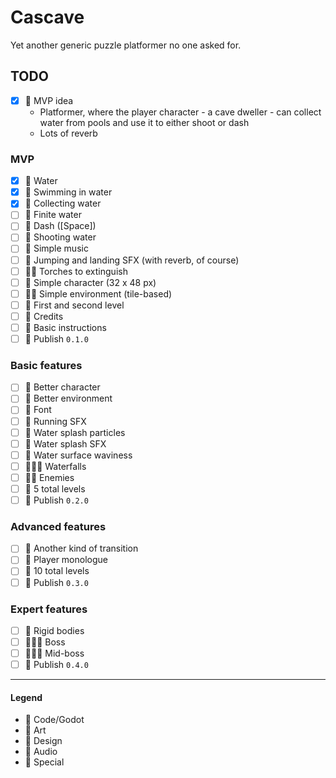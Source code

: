 # Cascave

Yet another generic puzzle platformer no one asked for.

## TODO

- [x] 💚 MVP idea
    - Platformer, where the player character - a cave dweller - can collect water from pools and use it to either shoot
      or dash
    - Lots of reverb

### MVP

- [x] 💙 Water
- [x] 💙 Swimming in water
- [x] 💙 Collecting water
- [ ] 💙 Finite water
- [ ] 💙 Dash ([Space])
- [ ] 💙 Shooting water
- [ ] 💛 Simple music
- [ ] 💛 Jumping and landing SFX (with reverb, of course)
- [ ] 💙💜 Torches to extinguish
- [ ] 💜 Simple character (32 x 48 px)
- [ ] 💙💜 Simple environment (tile-based)
- [ ] 💚 First and second level
- [ ] 💚 Credits
- [ ] 💙 Basic instructions
- [ ] 💟 Publish `0.1.0`

### Basic features

- [ ] 💜 Better character
- [ ] 💜 Better environment
- [ ] 💜 Font
- [ ] 💛 Running SFX
- [ ] 💙 Water splash particles
- [ ] 💛 Water splash SFX
- [ ] 💙 Water surface waviness
- [ ] 💙💜💛 Waterfalls
- [ ] 💙💜 Enemies
- [ ] 💚 5 total levels
- [ ] 💟 Publish `0.2.0`

### Advanced features

- [ ] 💙 Another kind of transition
- [ ] 💙 Player monologue
- [ ] 💚 10 total levels
- [ ] 💟 Publish `0.3.0`

### Expert features

- [ ] 💙 Rigid bodies
- [ ] 💙💜💚 Boss
- [ ] 💙💜💚 Mid-boss
- [ ] 💟 Publish `0.4.0`

---

#### Legend

- 💙 Code/Godot
- 💜 Art
- 💚 Design
- 💛 Audio
- 💟 Special
